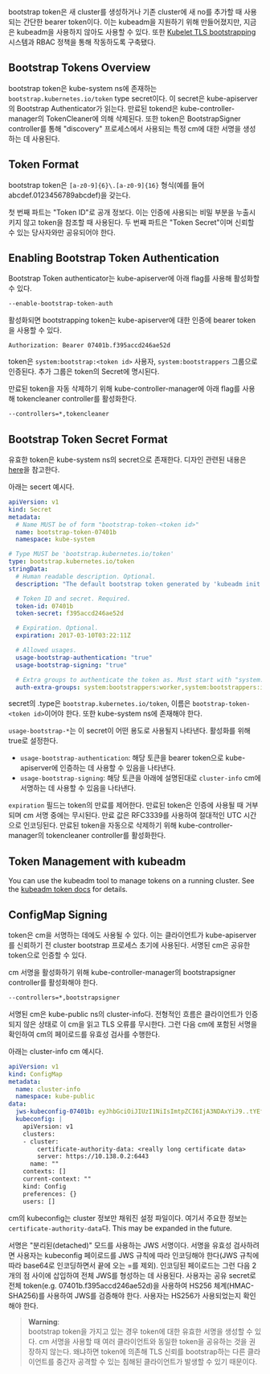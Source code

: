bootstrap token은 새 cluster를 생성하거나 기존 cluster에 새 no를 추가할 때 사용되는 간단한 bearer token이다. 이는 kubeadm을 지원하기 위해 만들어졌지만, 지금은 kubeadm을 사용하지 않아도 사용할 수 있다. 또한 [Kubelet TLS bootstrapping](https://kubernetes.io/docs/reference/access-authn-authz/kubelet-tls-bootstrapping/) 시스템과 RBAC 정책을 통해 작동하도록 구축됐다.

## Bootstrap Tokens Overview
bootstrap token은 kube-system ns에 존재하는 `bootstrap.kubernetes.io/token` type secret이다. 이 secret은 kube-apiserver의 Bootstrap Authenticator가 읽는다. 만료된 tokend은 kube-controller-manager의 TokenCleaner에 의해 삭제된다. 또한 token은 BootstrapSigner controller를 통해 "discovery" 프로세스에서 사용되는 특정 cm에 대한 서명을 생성하는 데 사용된다.

## Token Format
bootstrap token은 `[a-z0-9]{6}\.[a-z0-9]{16}` 형식(예를 들어 abcdef.0123456789abcdef)을 갖는다.

첫 번째 파트는 "Token ID"로 공개 정보다. 이는 인증에 사용되는 비밀 부분을 누출시키지 않고 token을 참조할 때 사용된다. 두 번째 파트은 "Token Secret"이며 신뢰할 수 있는 당사자와만 공유되어야 한다.

## Enabling Bootstrap Token Authentication
Bootstrap Token authenticator는 kube-apiserver에 아래 flag를 사용해 활성화할 수 있다.
``` sh
--enable-bootstrap-token-auth
```

활성화되면 bootstrapping token는 kube-apiserver에 대한 인증에 bearer token을 사용할 수 있다.
```
Authorization: Bearer 07401b.f395accd246ae52d
```

token은 `system:bootstrap:<token id>` 사용자, `system:bootstrappers` 그룹으로 인증된다. 추가 그룹은 token의 Secret에 명시된다.

만료된 token을 자동 삭제하기 위해 kube-controller-manager에 아래 flag를 사용해 tokencleaner controller를 활성화한다.
``` sh
--controllers=*,tokencleaner
```

## Bootstrap Token Secret Format
유효한 token은 kube-system ns의 secret으로 존재한다. 디자인 관련된 내용은 [here](https://github.com/kubernetes/design-proposals-archive/blob/main/cluster-lifecycle/bootstrap-discovery.md)을 참고한다.

아래는 secert 예시다.
``` yaml
apiVersion: v1
kind: Secret
metadata:
  # Name MUST be of form "bootstrap-token-<token id>"
  name: bootstrap-token-07401b
  namespace: kube-system

# Type MUST be 'bootstrap.kubernetes.io/token'
type: bootstrap.kubernetes.io/token
stringData:
  # Human readable description. Optional.
  description: "The default bootstrap token generated by 'kubeadm init'."

  # Token ID and secret. Required.
  token-id: 07401b
  token-secret: f395accd246ae52d

  # Expiration. Optional.
  expiration: 2017-03-10T03:22:11Z

  # Allowed usages.
  usage-bootstrap-authentication: "true"
  usage-bootstrap-signing: "true"

  # Extra groups to authenticate the token as. Must start with "system:bootstrappers:"
  auth-extra-groups: system:bootstrappers:worker,system:bootstrappers:ingress
```

secret의 .type은 `bootstrap.kubernetes.io/token`, 이름은 `bootstrap-token-<token id>`이어야 한다. 또한 kube-system ns에 존재해야 한다.

`usage-bootstrap-*`는 이 secret이 어떤 용도로 사용될지 나타낸다. 활성화를 위해 true로 설정한다.
-  `usage-bootstrap-authentication`: 해당 토큰을 bearer token으로 kube-apiserver에 인증하는 데 사용할 수 있음을 나타낸다.
- `usage-bootstrap-signing`: 해당 토큰을 아래에 설명된대로 `cluster-info` cm에 서명하는 데 사용할 수 있음을 나타낸다.

`expiration` 필드는 token의 만료를 제어한다. 만료된 token은 인증에 사용될 때 거부되며 cm 서명 중에는 무시된다. 만료 값은 RFC3339를 사용하여 절대적인 UTC 시간으로 인코딩된다. 만료된 token을 자동으로 삭제하기 위해 kube-controller-manager의 tokencleaner controller를 활성화한다.

## Token Management with kubeadm
You can use the kubeadm tool to manage tokens on a running cluster. See the [kubeadm token docs](https://kubernetes.io/docs/reference/setup-tools/kubeadm/kubeadm-token/) for details.

## ConfigMap Signing
token은 cm을 서명하는 데에도 사용될 수 있다. 이는 클라이언트가 kube-apiserver를 신뢰하기 전 cluster bootstrap 프로세스 초기에 사용된다. 서명된 cm은 공유한 token으로 인증할 수 있다.

cm 서명을 활성화하기 위해 kube-controller-manager의 bootstrapsigner controller를 활성화해야 한다.
``` sh
--controllers=*,bootstrapsigner
```

서명된 cm은 kube-public ns의 cluster-info다. 전형적인 흐름은 클라이언트가 인증되지 않은 상태로 이 cm을 읽고 TLS 오류를 무시한다. 그런 다음 cm에 포함된 서명을 확인하여 cm의 페이로드를 유효성 검사를 수행한다.

아래는 cluster-info cm 예시다.
``` yaml
apiVersion: v1
kind: ConfigMap
metadata:
  name: cluster-info
  namespace: kube-public
data:
  jws-kubeconfig-07401b: eyJhbGciOiJIUzI1NiIsImtpZCI6IjA3NDAxYiJ9..tYEfbo6zDNo40MQE07aZcQX2m3EB2rO3NuXtxVMYm9U
  kubeconfig: |
    apiVersion: v1
    clusters:
    - cluster:
        certificate-authority-data: <really long certificate data>
        server: https://10.138.0.2:6443
      name: ""
    contexts: []
    current-context: ""
    kind: Config
    preferences: {}
    users: []
```
cm의 kubeconfig는 cluster 정보만 채워진 설정 파일이다. 여기서 주요한 정보는 `certificate-authority-data`다. This may be expanded in the future.

서명은 "분리된(detached)" 모드를 사용하는 JWS 서명이다. 서명을 유효성 검사하려면 사용자는 kubeconfig 페이로드를 JWS 규칙에 따라 인코딩해야 한다(JWS 규칙에 따라 base64로 인코딩하면서 끝에 오는 =를 제외). 인코딩된 페이로드는 그런 다음 2 개의 점 사이에 삽입하여 전체 JWS를 형성하는 데 사용된다. 사용자는 공유 secret로 전체 token(e.g. 07401b.f395accd246ae52d)을 사용하여 HS256 체계(HMAC-SHA256)를 사용하여 JWS를 검증해야 한다. 사용자는 HS256가 사용되었는지 확인해야 한다.

> **Warning**:  
> bootstrap token을 가지고 있는 경우 token에 대한 유효한 서명을 생성할 수 있다. cm 서명을 사용할 때 여러 클라이언트와 동일한 token을 공유하는 것을 권장하지 않는다. 왜냐하면 token에 의존해 TLS 신뢰를 bootstrap하는 다른 클라이언트를 중간자 공격할 수 있는 침해된 클라이언트가 발생할 수 있기 때문이다.
